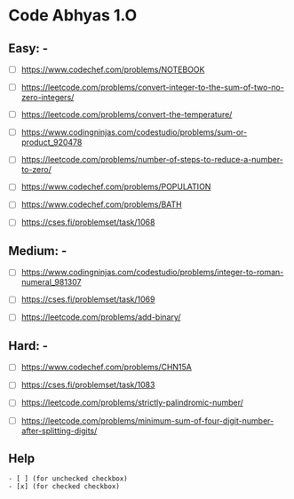 # Code Abhyas 1.O
 
## Easy: -

- [ ] https://www.codechef.com/problems/NOTEBOOK  

- [ ] https://leetcode.com/problems/convert-integer-to-the-sum-of-two-no-zero-integers/

- [ ] https://leetcode.com/problems/convert-the-temperature/ 

- [ ] https://www.codingninjas.com/codestudio/problems/sum-or-product_920478 

- [ ] https://leetcode.com/problems/number-of-steps-to-reduce-a-number-to-zero/ 

- [ ] https://www.codechef.com/problems/POPULATION 

- [ ] https://www.codechef.com/problems/BATH 

- [ ] https://cses.fi/problemset/task/1068 


## Medium: -

- [ ] https://www.codingninjas.com/codestudio/problems/integer-to-roman-numeral_981307

- [ ] https://cses.fi/problemset/task/1069 

- [ ] https://leetcode.com/problems/add-binary/


## Hard: - 

- [ ] https://www.codechef.com/problems/CHN15A 

- [ ] https://cses.fi/problemset/task/1083 

- [ ] https://leetcode.com/problems/strictly-palindromic-number/

- [ ] https://leetcode.com/problems/minimum-sum-of-four-digit-number-after-splitting-digits/


## Help

```
- [ ] (for unchecked checkbox)
- [x] (for checked checkbox)
```
